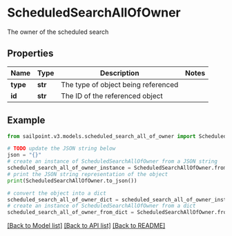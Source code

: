 # ScheduledSearchAllOfOwner

The owner of the scheduled search

## Properties

Name | Type | Description | Notes
------------ | ------------- | ------------- | -------------
**type** | **str** | The type of object being referenced | 
**id** | **str** | The ID of the referenced object | 

## Example

```python
from sailpoint.v3.models.scheduled_search_all_of_owner import ScheduledSearchAllOfOwner

# TODO update the JSON string below
json = "{}"
# create an instance of ScheduledSearchAllOfOwner from a JSON string
scheduled_search_all_of_owner_instance = ScheduledSearchAllOfOwner.from_json(json)
# print the JSON string representation of the object
print(ScheduledSearchAllOfOwner.to_json())

# convert the object into a dict
scheduled_search_all_of_owner_dict = scheduled_search_all_of_owner_instance.to_dict()
# create an instance of ScheduledSearchAllOfOwner from a dict
scheduled_search_all_of_owner_from_dict = ScheduledSearchAllOfOwner.from_dict(scheduled_search_all_of_owner_dict)
```
[[Back to Model list]](../README.md#documentation-for-models) [[Back to API list]](../README.md#documentation-for-api-endpoints) [[Back to README]](../README.md)


